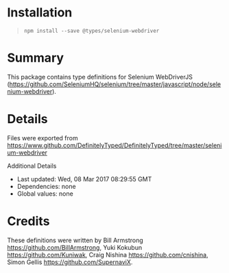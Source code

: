 # Installation
> `npm install --save @types/selenium-webdriver`

# Summary
This package contains type definitions for Selenium WebDriverJS (https://github.com/SeleniumHQ/selenium/tree/master/javascript/node/selenium-webdriver).

# Details
Files were exported from https://www.github.com/DefinitelyTyped/DefinitelyTyped/tree/master/selenium-webdriver

Additional Details
 * Last updated: Wed, 08 Mar 2017 08:29:55 GMT
 * Dependencies: none
 * Global values: none

# Credits
These definitions were written by Bill Armstrong <https://github.com/BillArmstrong>, Yuki Kokubun <https://github.com/Kuniwak>, Craig Nishina <https://github.com/cnishina>, Simon Gellis <https://github.com/SupernaviX>.
